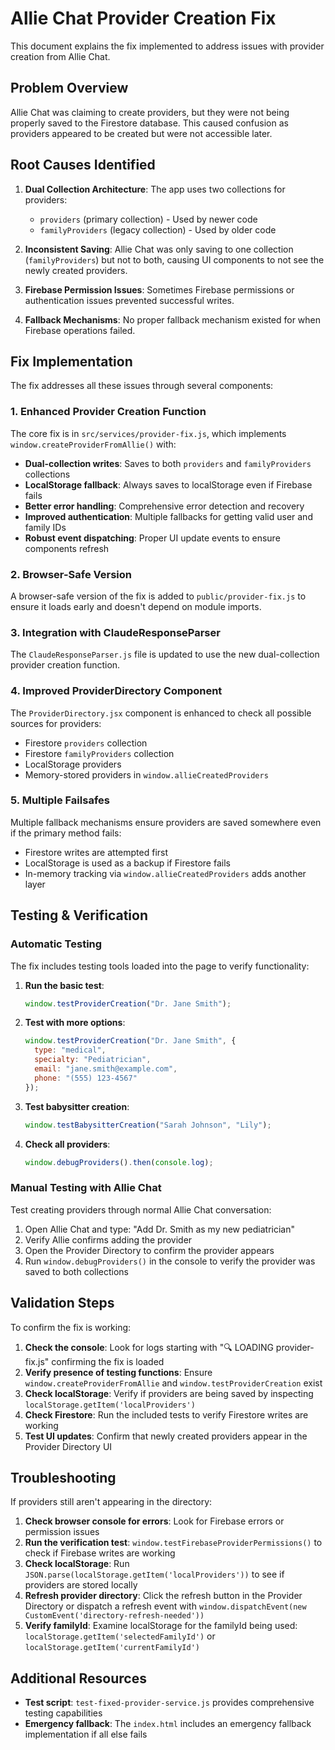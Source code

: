 # Allie Chat Provider Creation Fix

This document explains the fix implemented to address issues with provider creation from Allie Chat.

## Problem Overview

Allie Chat was claiming to create providers, but they were not being properly saved to the Firestore database. This caused confusion as providers appeared to be created but were not accessible later.

## Root Causes Identified

1. **Dual Collection Architecture**: The app uses two collections for providers:
   - `providers` (primary collection) - Used by newer code
   - `familyProviders` (legacy collection) - Used by older code
   
2. **Inconsistent Saving**: Allie Chat was only saving to one collection (`familyProviders`) but not to both, causing UI components to not see the newly created providers.

3. **Firebase Permission Issues**: Sometimes Firebase permissions or authentication issues prevented successful writes.

4. **Fallback Mechanisms**: No proper fallback mechanism existed for when Firebase operations failed.

## Fix Implementation

The fix addresses all these issues through several components:

### 1. Enhanced Provider Creation Function

The core fix is in `src/services/provider-fix.js`, which implements `window.createProviderFromAllie()` with:

- **Dual-collection writes**: Saves to both `providers` and `familyProviders` collections
- **LocalStorage fallback**: Always saves to localStorage even if Firebase fails
- **Better error handling**: Comprehensive error detection and recovery
- **Improved authentication**: Multiple fallbacks for getting valid user and family IDs
- **Robust event dispatching**: Proper UI update events to ensure components refresh

### 2. Browser-Safe Version

A browser-safe version of the fix is added to `public/provider-fix.js` to ensure it loads early and doesn't depend on module imports.

### 3. Integration with ClaudeResponseParser

The `ClaudeResponseParser.js` file is updated to use the new dual-collection provider creation function.

### 4. Improved ProviderDirectory Component

The `ProviderDirectory.jsx` component is enhanced to check all possible sources for providers:
- Firestore `providers` collection
- Firestore `familyProviders` collection
- LocalStorage providers
- Memory-stored providers in `window.allieCreatedProviders`

### 5. Multiple Failsafes

Multiple fallback mechanisms ensure providers are saved somewhere even if the primary method fails:
- Firestore writes are attempted first
- LocalStorage is used as a backup if Firestore fails
- In-memory tracking via `window.allieCreatedProviders` adds another layer

## Testing & Verification

### Automatic Testing

The fix includes testing tools loaded into the page to verify functionality:

1. **Run the basic test**:
   ```javascript
   window.testProviderCreation("Dr. Jane Smith");
   ```

2. **Test with more options**:
   ```javascript
   window.testProviderCreation("Dr. Jane Smith", {
     type: "medical",
     specialty: "Pediatrician",
     email: "jane.smith@example.com",
     phone: "(555) 123-4567"
   });
   ```

3. **Test babysitter creation**:
   ```javascript
   window.testBabysitterCreation("Sarah Johnson", "Lily");
   ```

4. **Check all providers**:
   ```javascript
   window.debugProviders().then(console.log);
   ```

### Manual Testing with Allie Chat

Test creating providers through normal Allie Chat conversation:

1. Open Allie Chat and type: "Add Dr. Smith as my new pediatrician"
2. Verify Allie confirms adding the provider
3. Open the Provider Directory to confirm the provider appears
4. Run `window.debugProviders()` in the console to verify the provider was saved to both collections

## Validation Steps

To confirm the fix is working:

1. **Check the console**: Look for logs starting with "🔍 LOADING provider-fix.js" confirming the fix is loaded
2. **Verify presence of testing functions**: Ensure `window.createProviderFromAllie` and `window.testProviderCreation` exist
3. **Check localStorage**: Verify if providers are being saved by inspecting `localStorage.getItem('localProviders')`
4. **Check Firestore**: Run the included tests to verify Firestore writes are working
5. **Test UI updates**: Confirm that newly created providers appear in the Provider Directory UI

## Troubleshooting

If providers still aren't appearing in the directory:

1. **Check browser console for errors**: Look for Firebase errors or permission issues
2. **Run the verification test**: `window.testFirebaseProviderPermissions()` to check if Firebase writes are working
3. **Check localStorage**: Run `JSON.parse(localStorage.getItem('localProviders'))` to see if providers are stored locally
4. **Refresh provider directory**: Click the refresh button in the Provider Directory or dispatch a refresh event with `window.dispatchEvent(new CustomEvent('directory-refresh-needed'))`
5. **Verify familyId**: Examine localStorage for the familyId being used: `localStorage.getItem('selectedFamilyId')` or `localStorage.getItem('currentFamilyId')`

## Additional Resources

- **Test script**: `test-fixed-provider-service.js` provides comprehensive testing capabilities
- **Emergency fallback**: The `index.html` includes an emergency fallback implementation if all else fails
